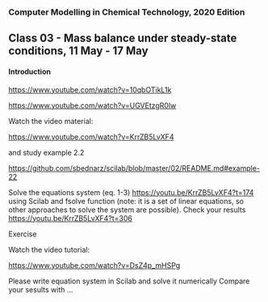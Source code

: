### Computer Modelling in Chemical Technology, 2020 Edition

## Class 03 - Mass balance under steady-state conditions, 11 May - 17 May


#### Introduction

https://www.youtube.com/watch?v=10qbOTikL1k

https://www.youtube.com/watch?v=UGVEtzgR0lw


Watch the video material:

https://www.youtube.com/watch?v=KrrZB5LvXF4

and study example 2.2

https://github.com/sbednarz/scilab/blob/master/02/README.md#example-22

Solve the equations system (eq. 1-3) https://youtu.be/KrrZB5LvXF4?t=174 using Scilab and fsolve function (note: it is a set of linear equations, so other approaches to solve the system are possible). Check your results https://youtu.be/KrrZB5LvXF4?t=306



Exercise 

Watch the video tutorial:

https://www.youtube.com/watch?v=DsZ4p_mHSPg

Please write equation system in Scilab and solve it numerically 
Compare your sesults with  ...
